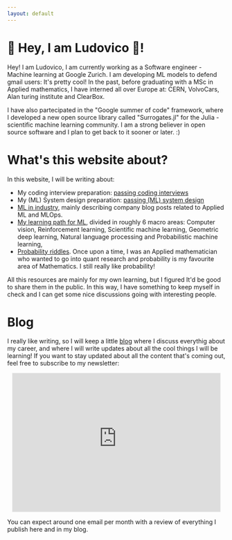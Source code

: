 ```yaml
---
layout: default
---
```



# 👋 Hey, I am Ludovico 🐻! 
Hey!
I am Ludovico, I am currently working as a Software engineer - Machine learning at Google Zurich. I am developing ML models to defend gmail users: It's pretty cool! 
In the past, before graduating with a MSc in Applied mathematics, I have interned all over Europe at: CERN, VolvoCars, Alan turing institute and ClearBox. 

I have also partecipated in the "Google summer of code" framework, where I developed a new open source library called "Surrogates.jl" for the Julia - scientific machine learning community. I am a strong believer in open source software and I plan to get back to it sooner or later. :)

# What's this website about? 
In this website, I will be writing about: 
- My coding interview preparation: [passing coding interviews](https://hollow-wood-560.notion.site/Coding-questions-FAANG-prep-9cdf280e5f30425fa188cbbaa6d1998c)
- My (ML) System design preparation: [passing (ML) system design](./systems/SysDesign.html)
- [ML in industry](./ML_papers/ML.html), mainly describing company blog posts related to Applied ML and MLOps.
- [My learning path for ML](/ML_resources/ML.html), divided in roughly 6 macro areas: Computer vision, Reinforcement learning, Scientific machine learning, Geometric deep learning, Natural language processing and Probabilistic machine learning,
- [Probability riddles](./Prob/probability.html). Once upon a time, I was an Applied mathematician who wanted to go into quant research and probability is my favourite area of Mathematics. I still really like probability! 

All this resources are mainly for my own learning, but I figured It'd be good to share them in the public. In this way, I have something to keep myself in check and I can get some nice discussions going with interesting people. 

# Blog 
I really like writing, so I will keep a little <a href="https://ludoro.github.io/blog/">blog</a> where I discuss everythig about my career, and where I will write updates about all the cool things I will be learning!
If you want to stay updated about all the content that's coming out, feel free to subscribe to my newsletter:
<p align="center">
<iframe src="https://ludovicobessi.substack.com/embed" width="480" height="320" style="border:1px solid #EEE; background:white;" frameborder="0" scrolling="no"></iframe>
</p>

You can expect around one email per month with a review of everything I publish here and in my blog.  



